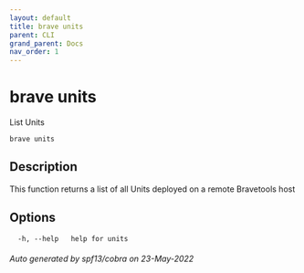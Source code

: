 ```yaml
---
layout: default
title: brave units
parent: CLI
grand_parent: Docs
nav_order: 1
---
```


# brave units

List Units

```
brave units
```

## Description

This function returns a list of all Units deployed on a remote Bravetools host

## Options

```
  -h, --help   help for units
```

###### Auto generated by spf13/cobra on 23-May-2022

